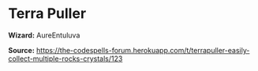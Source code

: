# Terra Puller

**Wizard:** AureEntuluva

**Source:** https://the-codespells-forum.herokuapp.com/t/terrapuller-easily-collect-multiple-rocks-crystals/123
